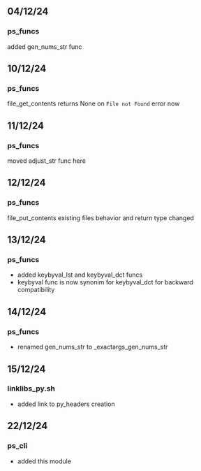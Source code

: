 ## 04/12/24
### ps_funcs
added gen_nums_str func
## 10/12/24
### ps_funcs
file_get_contents returns None on `File not Found` error now
## 11/12/24
### ps_funcs
moved adjust_str func here
## 12/12/24
### ps_funcs
file_put_contents existing files behavior and return type changed
## 13/12/24
### ps_funcs
- added keybyval_lst and keybyval_dct funcs
- keybyval func is now synonim for keybyval_dct for backward compatibility

## 14/12/24
### ps_funcs
- renamed gen_nums_str to _exactargs_gen_nums_str

## 15/12/24
### linklibs_py.sh
- added link to py_headers creation


## 22/12/24
### ps_cli
- added this module
